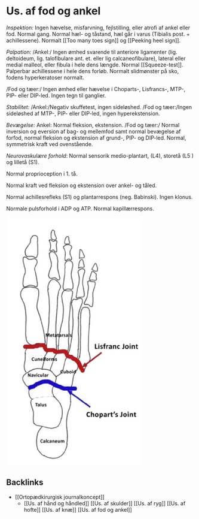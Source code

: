 # Us. af fod og ankel
*Inspektion:*
Ingen hævelse, misfarvning, fejlstilling, eller atrofi af ankel eller fod. Normal gang. Normal hæl- og tåstand, hæl går i varus (Tibialis post. + achillessene). Normalt [[Too many toes sign]] og [[Peeking heel sign]].

*Palpation:*
/Ankel:/ Ingen ømhed svarende til anteriore ligamenter (lig. deltoideum, lig. talofibulare ant. et. eller lig calcaneofibulare), lateral eller medial malleol, eller fibula i hele dens længde. Normal [[Squeeze-test]]. Palperbar achillessene i hele dens forløb. Normalt slidmønster på sko, fodens hyperkeratoser normalt.

/Fod og tæer:/ Ingen ømhed eller hævelse i Choparts-, Lisfrancs-, MTP-, PIP- eller DIP-led. Ingen tegn til ganglier.

*Stabilitet:*
/Ankel:/Negativ skuffetest, ingen sideløshed.
/Fod og tæer:/Ingen sideløshed af MTP-, PIP- eller DIP-led, ingen hyperekstension.

*Bevægelse:*
Ankel: Normal fleksion, ekstension.
/Fod og tæer:/ Normal inversion og eversion af bag- og mellemfod samt normal bevægelse af forfod, normal fleksion og ekstension af grund-, PIP- og DIP-led. Normal, symmetrisk kraft ved ovenstående.

*Neurovaskulære forhold*: Normal sensorik medio-plantart, (L4), storetå (L5 ) og lilletå (S1). 

Normal proprioception i 1. tå. 

Normal kraft ved fleksion og ekstension over ankel- og tåled. 

Normal achillesrefleks (S1) og plantarrespons (neg. Babinski). Ingen klonus. 

Normale pulsforhold i ADP og ATP. Normal kapillærrespons.

![](BearImages/38EB70BC-BA36-456B-A6D3-1740E5E9739E-22870-000061C70F3E5B01/33A3DFBC-BE5A-435A-8C2F-D84330EC1AA6.png)

## Backlinks
* [[Ortopædkirurgisk journalkoncept]]
	* [[Us. af hånd og håndled]]
[[Us. af skulder]]
[[Us. af ryg]]
[[Us. af hofte]]
[[Us. af knæ]]
[[Us. af fod og ankel]]

<!-- {BearID:4C360030-7888-4758-9A67-CE51CEE1356C-22870-000061BBFB577B85} -->
